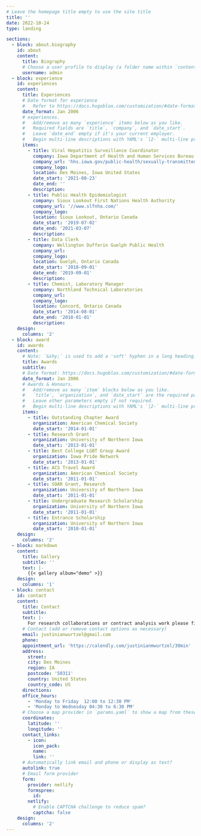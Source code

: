 ```yaml
---
# Leave the homepage title empty to use the site title
title: ''
date: 2022-10-24
type: landing

sections:
  - block: about.biography
    id: about
    content:
      title: Biography
      # Choose a user profile to display (a folder name within `content/authors/`)
      username: admin
  - block: experience
    id: experiences 
    content:
      title: Experiences
      # Date format for experience
      #   Refer to https://docs.hugoblox.com/customization/#date-format
      date_format: Jan 2006
      # experiences.
      #   Add/remove as many `experience` items below as you like.
      #   Required fields are `title`, `company`, and `date_start`.
      #   Leave `date_end` empty if it's your current employer.
      #   Begin multi-line descriptions with YAML's `|2-` multi-line prefix.
      items:
        - title: Viral Hepatitis Surveillance Coordinator
          company: Iowa Department of Health and Human Services Bureau of HIV, STI, and Hepatitis
          company_url: 'hhs.iowa.gov/public-health/sexually-transmitted-infections'
          company_logo:
          location: Des Moines, Iowa United States
          date_start: '2021-08-23'
          date_end: ''
          description:
        - title: Public Health Epidemiologist
          company: Sioux Lookout First Nations Health Authority
          company_url: '//www.slfnha.com/'
          company_logo:
          location: Sioux Lookout, Ontario Canada
          date_start: '2019-07-02'
          date_end: '2021-03-07'
          description:
        - title: Data Clerk
          company: Wellington Dufferin Guelph Public Health
          company_url: 
          company_logo:
          location: Guelph, Ontario Canada
          date_start: '2018-09-01'
          date_end: '2019-09-01'
          description:
        - title: Chemist, Laboratory Manager
          company: Northland Technical Laboratories
          company_url: 
          company_logo:
          location: Concord, Ontario Canada
          date_start: '2014-08-01'
          date_end: '2018-01-01'
          description: 
    design:
      columns: '2'
  - block: award
    id: awards
    content:
      # Note: `&shy;` is used to add a 'soft' hyphen in a long heading.
      title: Awards
      subtitle:
      # Date format: https://docs.hugoblox.com/customization/#date-format
      date_format: Jan 2006
      # Awards & Honours.
      #   Add/remove as many `item` blocks below as you like.
      #   `title`, `organization`, and `date_start` are the required parameters.
      #   Leave other parameters empty if not required.
      #   Begin multi-line descriptions with YAML's `|2-` multi-line prefix.
      items:
        - title: Outstanding Chapter Award
          organization: American Chemical Society
          date_start: '2014-01-01'
        - title: Research Grant
          organization: University of Northern Iowa
          date_start: '2013-01-01'
        - title: Best College LGBT Group Award
          organization: Iowa Pride Network
          date_start: '2013-01-01'
        - title: ACS Travel Award
          organization: American Chemical Society
          date_start: '2011-01-01'
        - title: SOAR Grant, Research
          organization: University of Northern Iowa
          date_start: '2011-01-01'
        - title: Undergraduate Research Scholarship 
          organization: University of Northern Iowa
          date_start: '2011-01-01'
        - title: Entrance Scholarship 
          organization: University of Northern Iowa
          date_start: '2010-01-01'
    design:
      columns: '2'
  - block: markdown
    content:
      title: Gallery
      subtitle: ''
      text: |-
        {{< gallery album="demo" >}}
    design:
      columns: '1'
  - block: contact
    id: contact
    content:
      title: Contact
      subtitle:
      text: |-
        For research collaborations or contract analysis work please fill out the form below.
      # Contact (add or remove contact options as necessary)
      email: justinianwurtzel@gmail.com
      phone: 
      appointment_url: 'https://calendly.com/justinianmwurtzel/30min'
      address:
        street: 
        city: Des Moines
        region: IA
        postcode: '50311'
        country: United States
        country_code: US
      directions: 
      office_hours:
        - 'Monday to Friday  12:00 to 12:30 PM'
        - 'Monday to Wednesday 04:30 to 6:30 PM'
      # Choose a map provider in `params.yaml` to show a map from these coordinates
      coordinates:
        latitude: ''
        longitude: ''  
      contact_links:
        - icon: 
          icon_pack: 
          name: 
          link: ''
      # Automatically link email and phone or display as text?
      autolink: true
      # Email form provider
      form:
        provider: netlify
        formspree:
          id:
        netlify:
          # Enable CAPTCHA challenge to reduce spam?
          captcha: false
    design:
      columns: '2'
---
```





